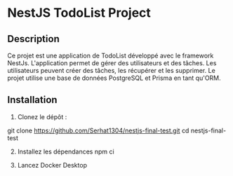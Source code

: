 # NestJS TodoList Project

## Description
Ce projet est une application de TodoList développé avec le framework NestJs.
L'application permet de gérer des utilisateurs et des tâches. Les utilisateurs peuvent créer des tâches, les récupérer et les supprimer. Le projet utilise une base de données PostgreSQL et Prisma en tant qu'ORM.

## Installation
1. Clonez le dépôt : 

git clone https://github.com/Serhat1304/nestjs-final-test.git
cd nestjs-final-test

2. Installez les dépendances
npm ci

3. Lancez Docker Desktop


